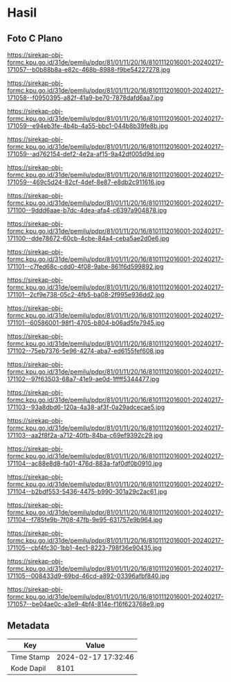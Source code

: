 # Hasil

## Foto C Plano

https://sirekap-obj-formc.kpu.go.id/31de/pemilu/pdpr/81/01/11/20/16/8101112016001-20240217-171057--b0b88b8a-e82c-468b-8988-f9be54227278.jpg

https://sirekap-obj-formc.kpu.go.id/31de/pemilu/pdpr/81/01/11/20/16/8101112016001-20240217-171058--f0950395-a82f-41a9-be70-7878dafd6aa7.jpg

https://sirekap-obj-formc.kpu.go.id/31de/pemilu/pdpr/81/01/11/20/16/8101112016001-20240217-171059--e94eb3fe-4b4b-4a55-bbc1-044b8b39fe8b.jpg

https://sirekap-obj-formc.kpu.go.id/31de/pemilu/pdpr/81/01/11/20/16/8101112016001-20240217-171059--ad762154-def2-4e2a-af15-9a42df005d9d.jpg

https://sirekap-obj-formc.kpu.go.id/31de/pemilu/pdpr/81/01/11/20/16/8101112016001-20240217-171059--469c5d24-82cf-4def-8e87-e8db2c911616.jpg

https://sirekap-obj-formc.kpu.go.id/31de/pemilu/pdpr/81/01/11/20/16/8101112016001-20240217-171100--9ddd6aae-b7dc-4dea-afa4-c6397a904878.jpg

https://sirekap-obj-formc.kpu.go.id/31de/pemilu/pdpr/81/01/11/20/16/8101112016001-20240217-171100--dde78672-60cb-4cbe-84a4-ceba5ae2d0e6.jpg

https://sirekap-obj-formc.kpu.go.id/31de/pemilu/pdpr/81/01/11/20/16/8101112016001-20240217-171101--c7fed68c-cdd0-4f08-9abe-861f6d599892.jpg

https://sirekap-obj-formc.kpu.go.id/31de/pemilu/pdpr/81/01/11/20/16/8101112016001-20240217-171101--2cf9e738-05c2-4fb5-ba08-2f995e936dd2.jpg

https://sirekap-obj-formc.kpu.go.id/31de/pemilu/pdpr/81/01/11/20/16/8101112016001-20240217-171101--60586001-98f1-4705-b804-b06ad5fe7945.jpg

https://sirekap-obj-formc.kpu.go.id/31de/pemilu/pdpr/81/01/11/20/16/8101112016001-20240217-171102--75eb7376-5e96-4274-aba7-ed6155fef608.jpg

https://sirekap-obj-formc.kpu.go.id/31de/pemilu/pdpr/81/01/11/20/16/8101112016001-20240217-171102--97f63503-68a7-41e9-ae0d-1ffff5344477.jpg

https://sirekap-obj-formc.kpu.go.id/31de/pemilu/pdpr/81/01/11/20/16/8101112016001-20240217-171103--93a8dbd6-120a-4a38-af3f-0a29adcecae5.jpg

https://sirekap-obj-formc.kpu.go.id/31de/pemilu/pdpr/81/01/11/20/16/8101112016001-20240217-171103--aa2f8f2a-a712-40fb-84ba-c69ef9392c29.jpg

https://sirekap-obj-formc.kpu.go.id/31de/pemilu/pdpr/81/01/11/20/16/8101112016001-20240217-171104--ac88e8d8-fa01-476d-883a-faf0df0b0910.jpg

https://sirekap-obj-formc.kpu.go.id/31de/pemilu/pdpr/81/01/11/20/16/8101112016001-20240217-171104--b2bdf553-5436-4475-b990-301a29c2ac61.jpg

https://sirekap-obj-formc.kpu.go.id/31de/pemilu/pdpr/81/01/11/20/16/8101112016001-20240217-171104--f785fe9b-7f08-47fb-9e95-631757e9b964.jpg

https://sirekap-obj-formc.kpu.go.id/31de/pemilu/pdpr/81/01/11/20/16/8101112016001-20240217-171105--cbf4fc30-1bb1-4ec1-8223-798f36e90435.jpg

https://sirekap-obj-formc.kpu.go.id/31de/pemilu/pdpr/81/01/11/20/16/8101112016001-20240217-171105--008433d9-69bd-46cd-a892-03396afbf840.jpg

https://sirekap-obj-formc.kpu.go.id/31de/pemilu/pdpr/81/01/11/20/16/8101112016001-20240217-171057--be04ae0c-a3e9-4bf4-814e-f16f623768e9.jpg


## Metadata

| Key        | Value               |
| ---------- | ------------------- |
| Time Stamp | 2024-02-17 17:32:46 |
| Kode Dapil | 8101                |



